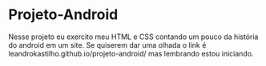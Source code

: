 # Projeto-Android
Nesse projeto eu exercito meu HTML e CSS contando um pouco da história do android em um site.
Se quiserem dar uma olhada o link é  leandrokastilho.github.io/projeto-android/
mas lembrando estou iniciando.
